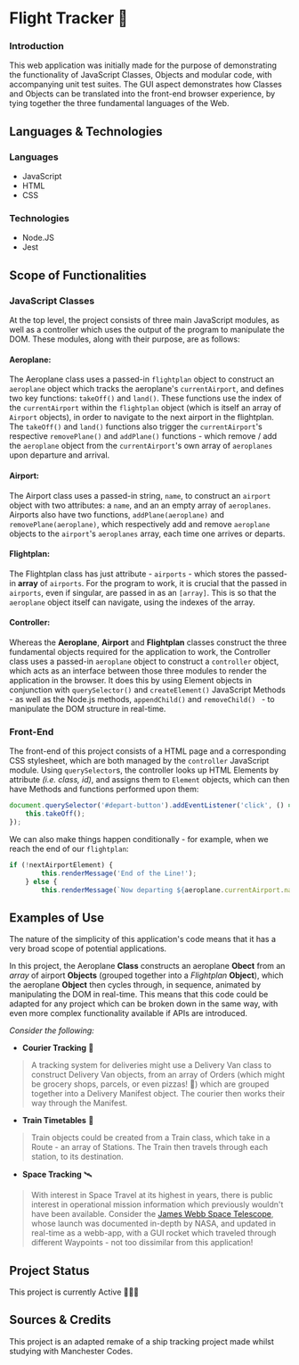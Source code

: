 # Flight Tracker 🛫
### Introduction
This web application was initially made for the purpose of demonstrating the functionality of JavaScript Classes, Objects and modular code, with accompanying unit test suites. The GUI aspect demonstrates how Classes and Objects can be translated into the front-end browser experience, by tying together the three fundamental languages of the Web.

## Languages & Technologies
### Languages
* JavaScript
* HTML
* CSS

### Technologies
* Node.JS
* Jest


## Scope of Functionalities
### JavaScript Classes
At the top level, the project consists of three main JavaScript modules, as well as a controller which uses the output of the program to manipulate the DOM. These modules, along with their purpose, are as follows:

#### Aeroplane:
The Aeroplane class uses a passed-in `flightplan` object to construct an `aeroplane` object which tracks the aeroplane's `currentAirport`, and defines two key functions: `takeOff()` and `land()`. These functions use the index of the `currentAirport` within the `flightplan` object (which is itself an array of `Airport` objects), in order to navigate to the next airport in the flightplan. The `takeOff()` and `land()` functions also trigger the `currentAirport`'s respective `removePlane()` and `addPlane()` functions - which remove / add the `aeroplane` object from the `currentAirport`'s own array of `aeroplanes` upon departure and arrival.

#### Airport:
The Airport class uses a passed-in string, `name`, to construct an `airport` object with two attributes: a `name`, and an an empty array of `aeroplanes`. Airports also have two functions, `addPlane(aeroplane)` and `removePlane(aeroplane)`, which respectively add and remove `aeroplane` objects to the `airport`'s `aeroplanes` array, each time one arrives or departs.

#### Flightplan: 
The Flightplan class has just attribute - `airports` - which stores the passed-in **array** of `airports`. For the program to work, it is crucial that the passed in `airports`, even if singular, are passed in as an `[array]`. This is so that the `aeroplane` object itself can navigate, using the indexes of the array.

#### Controller:
Whereas the **Aeroplane**, **Airport** and **Flightplan** classes construct the three fundamental objects required for the application to work, the Controller class uses a passed-in `aeroplane` object to construct a `controller` object, which acts as an interface between those three modules to render the application in the browser. It does this by using Element objects in conjunction with `querySelector()` and `createElement()` JavaScript Methods - as well as the Node.js methods, `appendChild()` and `removeChild() ` - to manipulate the DOM structure in real-time.


### Front-End
The front-end of this project consists of a HTML page and a corresponding CSS stylesheet, which are both managed by the `controller` JavaScript module. Using `querySelector`s, the controller looks up HTML Elements by attribute *(i.e. class, id)*, and assigns them to `Element` objects, which can then have Methods and functions performed upon them:
``` JavaScript
document.querySelector('#depart-button').addEventListener('click', () => {
    this.takeOff();
});
```

We can also make things happen conditionally - for example, when we reach the end of our `flightplan`:
```JavaScript
if (!nextAirportElement) {
        this.renderMessage('End of the Line!');
    } else {
        this.renderMessage(`Now departing ${aeroplane.currentAirport.name}`);
```


## Examples of Use
The nature of the simplicity of this application's code means that it has a very broad scope of potential applications.

In this project, the Aeroplane **Class** constructs an aeroplane **Obect** from an *array* of airport **Objects** (grouped together into a *Flightplan* **Object**), which the aeroplane **Object** then cycles through, in sequence, animated by manipulating the DOM in real-time. This means that this code could be adapted for any project which can be broken down in the same way, with even more complex functionality available if APIs are introduced.

*Consider the following:*
* **Courier Tracking** 🚚
> A tracking system for deliveries might use a Delivery Van class to construct Delivery Van objects, from an array of Orders (which might be grocery shops, parcels, or even pizzas! 🍕) which are grouped together into a Delivery Manifest object. The courier then works their way through the Manifest.

* **Train Timetables** 🚆
> Train objects could be created from a Train class, which take in a Route - an array of Stations. The Train then travels through each station, to its destination.

* **Space Tracking** 🛰
>  With interest in Space Travel at its highest in years, there is public interest in operational mission information which previously wouldn't have been available. Consider the [James Webb Space Telescope](https://www.jwst.nasa.gov/content/webbLaunch/whereIsWebb.html), whose launch was documented in-depth by NASA, and updated in real-time as a webb-app, with a GUI rocket which traveled through different Waypoints - not too dissimilar from this application!


## Project Status
This project is currently Active 👨🏼‍💻

## Sources & Credits
This project is an adapted remake of a ship tracking project made whilst studying with Manchester Codes.